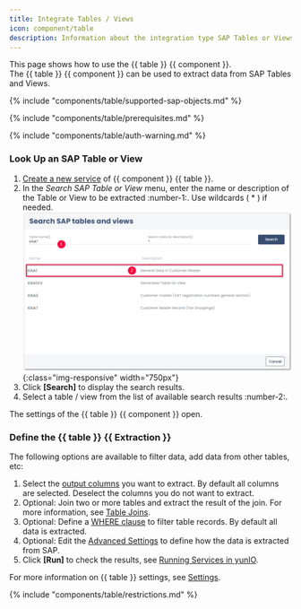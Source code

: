 ```yaml
---
title: Integrate Tables / Views
icon: component/table
description: Information about the integration type SAP Tables or Views
---
```


This page shows how to use the {{ table }} {{ component }}.<br>
The {{ table }} {{ component }} can be used to extract data from SAP Tables and Views.

{% include "components/table/supported-sap-objects.md"  %}

{% include "components/table/prerequisites.md" %}

{% include "components/table/auth-warning.md"  %}

### Look Up an SAP Table or View

1. [Create a new service](../../getting-started.md/#create-a-service) of {{ component }} {{ table }}. 
2. In the *Search SAP Table or View* menu, enter the name or description of the Table or View to be extracted :number-1:. Use wildcards ( * ) if needed.
![SAP-Table-or-Views](../../assets/images/yunio/documentation/search-table-or-view.png){:class="img-responsive" width="750px"}
3. Click **[Search]** to display the search results.
4. Select a table / view from the list of available search results :number-2:. 

The settings of the {{ table }} {{ component }} open.

### Define the {{ table }} {{ Extraction }}

The following options are available to filter data, add data from other tables, etc:

1. Select the [output columns](settings.md/#output-columns) you want to extract. By default all columns are selected. Deselect the columns you do not want to extract. 
2. Optional: Join two or more tables and extract the result of the join. For more information, see [Table Joins](table-join.md).
3. Optional: Define a [WHERE clause](where-clause.md) to filter table records. By default all data is extracted.
4. Optional: Edit the [Advanced Settings](settings.md/#advanced-settings) to define how the data is extracted from SAP.
5. Click **[Run]** to check the results, see [Running Services in yunIO](../run-services.md/#run-services-in-yunio).

For more information on {{ table }} settings, see [Settings](settings.md).

{% include "components/table/restrictions.md"  %}